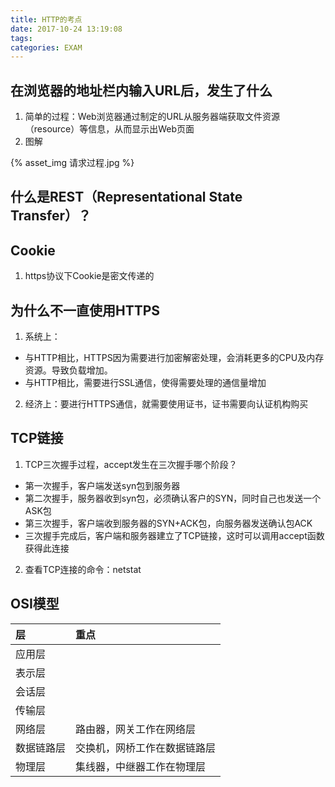```yaml
---
title: HTTP的考点
date: 2017-10-24 13:19:08
tags:
categories: EXAM
---
```


## 在浏览器的地址栏内输入URL后，发生了什么
1. 简单的过程：Web浏览器通过制定的URL从服务器端获取文件资源（resource）等信息，从而显示出Web页面
2. 图解
<div style="width:600px">
{% asset_img 请求过程.jpg %}
</div>

## 什么是REST（Representational State Transfer）？
## Cookie
1. https协议下Cookie是密文传递的
## 为什么不一直使用HTTPS
1. 系统上：
  * 与HTTP相比，HTTPS因为需要进行加密解密处理，会消耗更多的CPU及内存资源。导致负载增加。
  * 与HTTP相比，需要进行SSL通信，使得需要处理的通信量增加
2. 经济上：要进行HTTPS通信，就需要使用证书，证书需要向认证机构购买

## TCP链接
1. TCP三次握手过程，accept发生在三次握手哪个阶段？
  * 第一次握手，客户端发送syn包到服务器
  * 第二次握手，服务器收到syn包，必须确认客户的SYN，同时自己也发送一个ASK包
  * 第三次握手，客户端收到服务器的SYN+ACK包，向服务器发送确认包ACK
  * 三次握手完成后，客户端和服务器建立了TCP链接，这时可以调用accept函数获得此连接
2. 查看TCP连接的命令：netstat

## OSI模型
|层|重点|
|:--|:--|
|应用层||
|表示层||
|会话层||
|传输层||
|网络层|路由器，网关工作在网络层|
|数据链路层|交换机，网桥工作在数据链路层|
|物理层|集线器，中继器工作在物理层|

